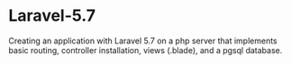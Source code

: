 # Laravel-5.7

Creating an application with Laravel 5.7 on a php server that implements basic routing, controller installation, views (.blade), and a pgsql database. 
